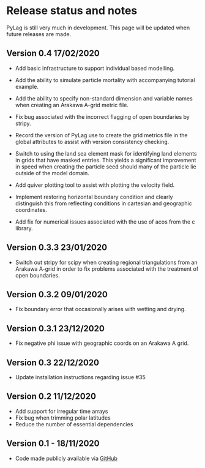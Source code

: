 # Release status and notes

PyLag is still very much in development. This page will be updated when future releases are made.

## Version 0.4 17/02/2020

* Add basic infrastructure to support individual based modelling.

* Add the ability to simulate particle mortality with accompanying tutorial example.

* Add the ability to specify non-standard dimension and variable names when creating an Arakawa A-grid metric file.

* Fix bug associated with the incorrect flagging of open boundaries by stripy.

* Record the version of PyLag use to create the grid metrics file in the global attributes to assist with version consistency checking.

* Switch to using the land sea element mask for identifying land elements in grids that have masked entries. This yields a significant improvement in speed when creating the particle seed should many of the particle lie outside of the model domain.

* Add quiver plotting tool to assist with plotting the velocity field.

* Implement restoring horizontal boundary condition and clearly distinguish this from reflecting conditions in cartesian and geographic coordinates.

* Add fix for numerical issues associated with the use of acos from the c library.

## Version 0.3.3 23/01/2020

* Switch out stripy for scipy when creating regional triangulations from an Arakawa A-grid in order to fix problems associated with the treatment of open boundaries.

## Version 0.3.2 09/01/2020

* Fix boundary error that occasionally arises with wetting and drying.

## Version 0.3.1 23/12/2020

* Fix negative phi issue with geographic coords on an Arakawa A grid.

## Version 0.3 22/12/2020

* Update installation instructions regarding issue #35

## Version 0.2 11/12/2020

* Add support for irregular time arrays
* Fix bug when trimming polar latitudes
* Reduce the number of essential dependencies

## Version 0.1 - 18/11/2020

* Code made publicly available via [GitHub](https://github.com/jimc101/PyLagGitHub)
